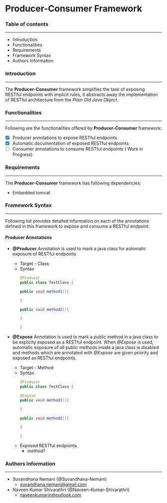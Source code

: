 # Producer-Consumer Framework

### Table of contents
-----------------------

- Introduction
- Functionalities
- Requirements
- Framework Syntax
- Authors Information

### Introduction
------------------

The **Producer-Consumer** framework simplifies the task of exposing RESTful endpoints with implicit rules, it abstracts away the implementation of RESTful architecture from the *Plain Old Java Object*.



### Functionalities
----------------------

Following are the functionalities offered by **Producer-Consumer** framework:

- [x] Producer annotations to expose RESTful endpoints
- [x] Automatic documentation of exposed RESTful endpoints
- [ ] Consumer annotations to consume RESTful endpoints ( Work in Progress) 

### Requirements
------------------

The **Producer-Consumer** framework has following dependencies:

- Embedded tomcat

### Framework Syntax
----------------------

Following list provides detailed information on each of the annotations defined in this framework to expose and consume a RESTful endpoint.

#### Producer Annotations
- **@Producer**
  Annotation is used to mark a java class for automatic exposure of RESTful endpoints
  - Target - Class
  - Syntax
    ```java
    @Producer
    public class TestClass {
    
    public void method1(){
    
    }
    
    public void method2(){
    
    }
    
    }
    ```
    
- **@Expose**
  Annotation is used to mark a public method in a java class to be explicity exposed as a RESTful endpoint. When *@Expose* is used, automatic exposure of all public methods inside a java class is disabled and methods which are annotated with *@Expose* are given priority and exposed as RESTful endpoints.
  - Target - Method
  - Syntax
    ```java
    @Producer
    public class TestClass {
    
    @Expose
    public void method1(){
    
    }
    
    public void method2(){
    
    }
    
    }
    ```
  - Exposed RESTful endpoints
    - *method1* 


### Authors Information
-------------------------

- Suvandhana Nemani (@Suvandhana-Nemani)
  - suvandhana.nemani@gmail.com
- Naveen Kumar Shivarathri (@Naveen-Kumar-Shivarathri)
  - naveenkumarjn@outlook.com
 
 


